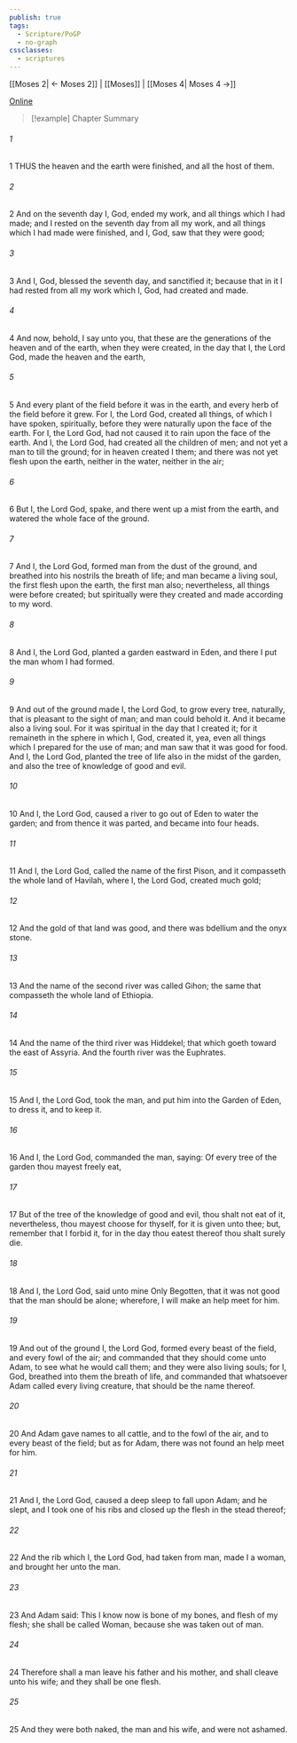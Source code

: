 ```yaml
---
publish: true
tags:
  - Scripture/PoGP
  - no-graph
cssclasses:
  - scriptures
---
```

[[Moses 2| ← Moses 2]] | [[Moses]] | [[Moses 4| Moses 4 →]]

[Online](https://churchofjesuschrist.org/study/scriptures/pgp/moses/3?lang=eng)

>[!example] Chapter Summary
>
###### 1
1 THUS the heaven and the earth were finished, and all the host of them.
###### 2
2 And on the seventh day I, God, ended my work, and all things which I had made; and I rested on the seventh day from all my work, and all things which I had made were finished, and I, God, saw that they were good;
###### 3
3 And I, God, blessed the seventh day, and sanctified it; because that in it I had rested from all my work which I, God, had created and made.
###### 4
4 And now, behold, I say unto you, that these are the generations of the heaven and of the earth, when they were created, in the day that I, the Lord God, made the heaven and the earth,
###### 5
5 And every plant of the field before it was in the earth, and every herb of the field before it grew. For I, the Lord God, created all things, of which I have spoken, spiritually, before they were naturally upon the face of the earth. For I, the Lord God, had not caused it to rain upon the face of the earth. And I, the Lord God, had created all the children of men; and not yet a man to till the ground; for in heaven created I them; and there was not yet flesh upon the earth, neither in the water, neither in the air;
###### 6
6 But I, the Lord God, spake, and there went up a mist from the earth, and watered the whole face of the ground.
###### 7
7 And I, the Lord God, formed man from the dust of the ground, and breathed into his nostrils the breath of life; and man became a living soul, the first flesh upon the earth, the first man also; nevertheless, all things were before created; but spiritually were they created and made according to my word.
###### 8
8 And I, the Lord God, planted a garden eastward in Eden, and there I put the man whom I had formed.
###### 9
9 And out of the ground made I, the Lord God, to grow every tree, naturally, that is pleasant to the sight of man; and man could behold it. And it became also a living soul. For it was spiritual in the day that I created it; for it remaineth in the sphere in which I, God, created it, yea, even all things which I prepared for the use of man; and man saw that it was good for food. And I, the Lord God, planted the tree of life also in the midst of the garden, and also the tree of knowledge of good and evil.
###### 10
10 And I, the Lord God, caused a river to go out of Eden to water the garden; and from thence it was parted, and became into four heads.
###### 11
11 And I, the Lord God, called the name of the first Pison, and it compasseth the whole land of Havilah, where I, the Lord God, created much gold;
###### 12
12 And the gold of that land was good, and there was bdellium and the onyx stone.
###### 13
13 And the name of the second river was called Gihon; the same that compasseth the whole land of Ethiopia.
###### 14
14 And the name of the third river was Hiddekel; that which goeth toward the east of Assyria. And the fourth river was the Euphrates.
###### 15
15 And I, the Lord God, took the man, and put him into the Garden of Eden, to dress it, and to keep it.
###### 16
16 And I, the Lord God, commanded the man, saying: Of every tree of the garden thou mayest freely eat,
###### 17
17 But of the tree of the knowledge of good and evil, thou shalt not eat of it, nevertheless, thou mayest choose for thyself, for it is given unto thee; but, remember that I forbid it, for in the day thou eatest thereof thou shalt surely die.
###### 18
18 And I, the Lord God, said unto mine Only Begotten, that it was not good that the man should be alone; wherefore, I will make an help meet for him.
###### 19
19 And out of the ground I, the Lord God, formed every beast of the field, and every fowl of the air; and commanded that they should come unto Adam, to see what he would call them; and they were also living souls; for I, God, breathed into them the breath of life, and commanded that whatsoever Adam called every living creature, that should be the name thereof.
###### 20
20 And Adam gave names to all cattle, and to the fowl of the air, and to every beast of the field; but as for Adam, there was not found an help meet for him.
###### 21
21 And I, the Lord God, caused a deep sleep to fall upon Adam; and he slept, and I took one of his ribs and closed up the flesh in the stead thereof;
###### 22
22 And the rib which I, the Lord God, had taken from man, made I a woman, and brought her unto the man.
###### 23
23 And Adam said: This I know now is bone of my bones, and flesh of my flesh; she shall be called Woman, because she was taken out of man.
###### 24
24 Therefore shall a man leave his father and his mother, and shall cleave unto his wife; and they shall be one flesh.
###### 25
25 And they were both naked, the man and his wife, and were not ashamed.



